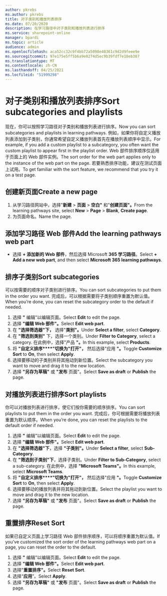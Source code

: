 ```yaml
---
author: pkrebs
ms.author: pkrebs
title: 对子类别和播放列表排序
ms.date: 07/20/2020
description: 在学习路径中对子类别和播放列表进行排序
ms.service: sharepoint-online
manager: bpardi
ms.topic: article
audience: admin
ms.openlocfilehash: aca52cc32c9f4bb72a5098e40361c9d2d9feee9e
ms.sourcegitcommit: 97e175e5ff5b6a9e0274d5ec9b39fdf7e18eb387
ms.translationtype: MT
ms.contentlocale: zh-CN
ms.lasthandoff: 04/25/2021
ms.locfileid: "51999298"
---
```

# <a name="sort-subcategories-and-playlists"></a><span data-ttu-id="8d5e8-103">对子类别和播放列表排序</span><span class="sxs-lookup"><span data-stu-id="8d5e8-103">Sort subcategories and playlists</span></span>

<span data-ttu-id="8d5e8-104">现在，你可以按照学习路径对子类别和播放列表进行排序。</span><span class="sxs-lookup"><span data-stu-id="8d5e8-104">Now you can sort subcategories and playlists in learning pathways.</span></span> <span data-ttu-id="8d5e8-105">例如，如果你将自定义播放列表添加到子类别，你通常希望自定义播放列表首先在播放列表顺序中显示。</span><span class="sxs-lookup"><span data-stu-id="8d5e8-105">For example, if you add a custom playlist to a subcategory, you often want the custom playlist to appear first in the playlist order.</span></span> <span data-ttu-id="8d5e8-106">Web 部件排序顺序仅适用于页面上的 Web 部件实例。</span><span class="sxs-lookup"><span data-stu-id="8d5e8-106">The sort order for the web part applies only to the instance of the web part on the page.</span></span> <span data-ttu-id="8d5e8-107">若要熟悉排序功能，建议在测试页面上试用。</span><span class="sxs-lookup"><span data-stu-id="8d5e8-107">To get familiar with the sort feature, we recommend that you try it on a test page.</span></span> 

## <a name="create-a-new-page"></a><span data-ttu-id="8d5e8-108">创建新页面</span><span class="sxs-lookup"><span data-stu-id="8d5e8-108">Create a new page</span></span>
1. <span data-ttu-id="8d5e8-109">从学习路径网站中，选择"**新建**  >  **页面**  >  **空白"** 和"**创建页面"。**</span><span class="sxs-lookup"><span data-stu-id="8d5e8-109">From the learning pathways site, select **New** > **Page** > **Blank**, **Create page**.</span></span>
2. <span data-ttu-id="8d5e8-110">为页面命名。</span><span class="sxs-lookup"><span data-stu-id="8d5e8-110">Name the page.</span></span>

## <a name="add-the-learning-pathways-web-part"></a><span data-ttu-id="8d5e8-111">添加学习路径 Web 部件</span><span class="sxs-lookup"><span data-stu-id="8d5e8-111">Add the learning pathways web part</span></span>
- <span data-ttu-id="8d5e8-112">选择 **+ 添加新的 Web 部件**，然后选择 Microsoft **365 学习路径**。</span><span class="sxs-lookup"><span data-stu-id="8d5e8-112">Select **+ Add a new web part**, and then select **Microsoft 365 learning pathways**.</span></span>
 
## <a name="sort-subcategories"></a><span data-ttu-id="8d5e8-113">排序子类别</span><span class="sxs-lookup"><span data-stu-id="8d5e8-113">Sort subcategories</span></span>
<span data-ttu-id="8d5e8-114">可以按需要的顺序对子类别进行排序。</span><span class="sxs-lookup"><span data-stu-id="8d5e8-114">You can sort subcategories to put them in the order you want.</span></span> <span data-ttu-id="8d5e8-115">完成后，可以根据需要将子类别顺序重置为默认值。</span><span class="sxs-lookup"><span data-stu-id="8d5e8-115">When you’re done, you can reset the subcategory order to the default if needed.</span></span>  
1. <span data-ttu-id="8d5e8-116">选择 **"** 编辑"以编辑页面。</span><span class="sxs-lookup"><span data-stu-id="8d5e8-116">Select **Edit** to edit the page.</span></span>
2. <span data-ttu-id="8d5e8-117">选择 **"编辑 Web 部件"。**</span><span class="sxs-lookup"><span data-stu-id="8d5e8-117">Select **Edit web part**.</span></span>
3. <span data-ttu-id="8d5e8-118">在 **"选择筛选器"下，** 选择"**类别"。**</span><span class="sxs-lookup"><span data-stu-id="8d5e8-118">Under **Select a filter**, select **Category**.</span></span> 
4. <span data-ttu-id="8d5e8-119">在 **"筛选到类别"** 下，选择一个类别。</span><span class="sxs-lookup"><span data-stu-id="8d5e8-119">Under **Filter to Category**, select a category.</span></span> <span data-ttu-id="8d5e8-120">在此例中，选择"产品 **"。**</span><span class="sxs-lookup"><span data-stu-id="8d5e8-120">In this example, select **Products**.</span></span> 
5. <span data-ttu-id="8d5e8-121">将 **"自定义排序\*\*\*\*"切换为"打开"，** 然后选择"应用 **"。**</span><span class="sxs-lookup"><span data-stu-id="8d5e8-121">Toggle **Customize Sort** to **On**, then select **Apply**.</span></span> 
6. <span data-ttu-id="8d5e8-122">选择要移动的子类别并将其拖动到新位置。</span><span class="sxs-lookup"><span data-stu-id="8d5e8-122">Select the subcategory you want to move and drag it to the new location.</span></span> 
7. <span data-ttu-id="8d5e8-123">选择 **"另存为草稿"** 或 **"发布** 页面"。</span><span class="sxs-lookup"><span data-stu-id="8d5e8-123">Select **Save as draft** or **Publish** the page.</span></span> 

## <a name="sort-playlists"></a><span data-ttu-id="8d5e8-124">对播放列表进行排序</span><span class="sxs-lookup"><span data-stu-id="8d5e8-124">Sort playlists</span></span>
<span data-ttu-id="8d5e8-125">你可以对播放列表进行排序，使它们按你需要的顺序排序。</span><span class="sxs-lookup"><span data-stu-id="8d5e8-125">You can sort playlists to put them in the order you want.</span></span> <span data-ttu-id="8d5e8-126">完成后，你可根据需要将播放列表重置为默认顺序。</span><span class="sxs-lookup"><span data-stu-id="8d5e8-126">When you’re done, you can reset the playlists to the default order if needed.</span></span>  
1. <span data-ttu-id="8d5e8-127">选择 **"** 编辑"以编辑页面。</span><span class="sxs-lookup"><span data-stu-id="8d5e8-127">Select **Edit** to edit the page.</span></span>
2. <span data-ttu-id="8d5e8-128">选择 **"编辑 Web 部件"。**</span><span class="sxs-lookup"><span data-stu-id="8d5e8-128">Select **Edit web part**.</span></span>
3. <span data-ttu-id="8d5e8-129">在 **"选择筛选器"下**，选择 **"子类别"。**</span><span class="sxs-lookup"><span data-stu-id="8d5e8-129">Under **Select a filter**, select **Sub-Category**.</span></span> 
4. <span data-ttu-id="8d5e8-130">在 **"筛选到子类别"下**，选择子类别。</span><span class="sxs-lookup"><span data-stu-id="8d5e8-130">Under **Filter to Sub-Category**, select a sub-category.</span></span> <span data-ttu-id="8d5e8-131">在此例中，选择 **"Microsoft Teams"。**</span><span class="sxs-lookup"><span data-stu-id="8d5e8-131">In this example, select **Microsoft Teams**.</span></span>
5. <span data-ttu-id="8d5e8-132">将 **"自定义排序\*\*\*\*"切换为"打开"，** 然后选择"应用 **"。**</span><span class="sxs-lookup"><span data-stu-id="8d5e8-132">Toggle **Customize Sort** to **On**, then select **Apply**.</span></span> 
6. <span data-ttu-id="8d5e8-133">选择要移动的播放列表并将其拖动到新位置。</span><span class="sxs-lookup"><span data-stu-id="8d5e8-133">Select the playlist you want to move and drag it to the new location.</span></span> 
7. <span data-ttu-id="8d5e8-134">选择 **"另存为草稿"** 或 **"发布** 页面"。</span><span class="sxs-lookup"><span data-stu-id="8d5e8-134">Select **Save as draft** or **Publish** the page.</span></span> 

## <a name="reset-sort"></a><span data-ttu-id="8d5e8-135">重置排序</span><span class="sxs-lookup"><span data-stu-id="8d5e8-135">Reset Sort</span></span>
<span data-ttu-id="8d5e8-136">如果已自定义页面上学习路径 Web 部件排序顺序，可以将顺序重置为默认值。</span><span class="sxs-lookup"><span data-stu-id="8d5e8-136">If you’ve customized the sort order of the learning pathways web part on a page, you can reset the order to the default.</span></span>  
1. <span data-ttu-id="8d5e8-137">选择 **"** 编辑"以编辑页面。</span><span class="sxs-lookup"><span data-stu-id="8d5e8-137">Select **Edit** to edit the page.</span></span>
2. <span data-ttu-id="8d5e8-138">选择 **"编辑 Web 部件"。**</span><span class="sxs-lookup"><span data-stu-id="8d5e8-138">Select **Edit web part**.</span></span>
3. <span data-ttu-id="8d5e8-139">选择"**重置排序"。**</span><span class="sxs-lookup"><span data-stu-id="8d5e8-139">Select **Reset Sort**.</span></span> 
4. <span data-ttu-id="8d5e8-140">选择“**应用**”。</span><span class="sxs-lookup"><span data-stu-id="8d5e8-140">Select **Apply**.</span></span> 
5. <span data-ttu-id="8d5e8-141">选择 **"另存为草稿"** 或 **"发布** 页面"。</span><span class="sxs-lookup"><span data-stu-id="8d5e8-141">Select **Save as draft** or **Publish** the page.</span></span> 

